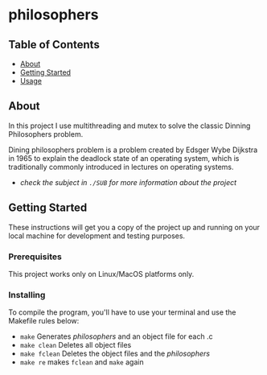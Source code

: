 # philosophers

## Table of Contents
+ [About](#about)
+ [Getting Started](#getting_started)
+ [Usage](#usage)

## About

In this project I use multithreading and mutex to solve the classic Dinning Philosophers problem.

Dining philosophers problem is a problem created by Edsger Wybe Dijkstra in 1965 to explain the deadlock state of an operating system, which is traditionally commonly introduced in lectures on operating systems.

+ _check the subject in `` ./SUB `` for more information about the project_
## Getting Started
These instructions will get you a copy of the project up and running on your local machine for development and testing purposes.

### Prerequisites

This project works only on Linux/MacOS platforms only.

### Installing
To compile the program, you'll have to use your terminal and use the Makefile rules below:

 + ``make`` Generates _philosophers_ and an object file for each .c
 + ``make clean``  Deletes all object files
 + ``make fclean``  Deletes the object files and the _philosophers_
 + ``make re``  makes ``fclean`` and ``make`` again 
